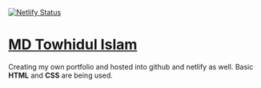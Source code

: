 [![Netlify Status](https://api.netlify.com/api/v1/badges/4758338d-7abe-4975-920c-dd5813844dad/deploy-status)](https://tuhin47.netlify.app/)

# [MD Towhidul Islam](https://tuhin47.github.io/Portfolio/)

Creating my own portfolio and hosted into github and netlify as well. Basic **HTML** and **CSS** are being used.
